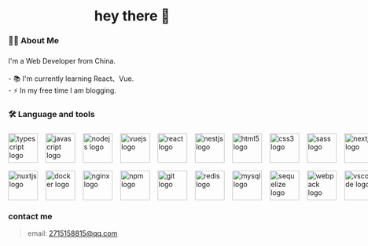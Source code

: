 <h1 align="center">hey there 👋</h1>

###

<h3 align="left">👩‍💻  About Me</h3>

###

<p align="left">I'm a Web Developer from China.<br><br>- 📚 I'm currently learning React、Vue.<br>- ⚡ In my free time I am blogging.</p>

###

<h3 align="left">🛠 Language and tools</h3>

###

<div style="display: grid; grid-template-columns: repeat(10, 1fr);gap: 1rem;" align="left">
  <img src="https://cdn.jsdelivr.net/gh/devicons/devicon/icons/typescript/typescript-original.svg" width="60" height="60" alt="typescript logo"  />
  <img src="https://cdn.jsdelivr.net/gh/devicons/devicon/icons/javascript/javascript-original.svg" width="60" height="60" alt="javascript logo"  />
  <img width="60" src="https://cdn.jsdelivr.net/gh/devicons/devicon/icons/nodejs/nodejs-original.svg" height="60" alt="nodejs logo"  />
  <img width="60" src="https://cdn.jsdelivr.net/gh/devicons/devicon/icons/vuejs/vuejs-original.svg" height="60" alt="vuejs logo"  />
  <img width="60" src="https://cdn.jsdelivr.net/gh/devicons/devicon/icons/react/react-original.svg" height="60" alt="react logo"  />
  <img width="60" src="https://cdn.jsdelivr.net/gh/devicons/devicon/icons/nestjs/nestjs-original.svg" height="60" alt="nestjs logo"  />
  <img width="60" src="https://cdn.jsdelivr.net/gh/devicons/devicon/icons/html5/html5-original.svg" height="60" alt="html5 logo"  />
  <img width="60" src="https://cdn.jsdelivr.net/gh/devicons/devicon/icons/css3/css3-original.svg" height="60" alt="css3 logo"  />
  <img width="60" src="https://cdn.jsdelivr.net/gh/devicons/devicon/icons/sass/sass-original.svg" height="60" alt="sass logo"  />
  <img width="60" src="https://cdn.jsdelivr.net/gh/devicons/devicon/icons/nextjs/nextjs-original.svg" height="60" alt="nextjs logo"  />
  <img width="60" src="https://cdn.jsdelivr.net/gh/devicons/devicon/icons/nuxtjs/nuxtjs-original.svg" height="60" alt="nuxtjs logo"  />
  <img width="60" src="https://cdn.jsdelivr.net/gh/devicons/devicon/icons/docker/docker-original.svg" height="60" alt="docker logo"  />
  <img width="60" src="https://cdn.jsdelivr.net/gh/devicons/devicon/icons/nginx/nginx-original.svg" height="60" alt="nginx logo"  />
  <img width="60" src="https://cdn.jsdelivr.net/gh/devicons/devicon/icons/npm/npm-original-wordmark.svg" height="60" alt="npm logo"  />
  <img width="60" src="https://cdn.jsdelivr.net/gh/devicons/devicon/icons/git/git-original.svg" height="60" alt="git logo"  />
  <img width="60" src="https://cdn.jsdelivr.net/gh/devicons/devicon/icons/redis/redis-original.svg" height="60" alt="redis logo"  />
  <img width="60" src="https://cdn.jsdelivr.net/gh/devicons/devicon/icons/mysql/mysql-original.svg" height="60" alt="mysql logo"  />
  <img width="60" src="https://cdn.jsdelivr.net/gh/devicons/devicon/icons/sequelize/sequelize-original.svg" height="60" alt="sequelize logo"  />
  <img width="60" src="https://cdn.jsdelivr.net/gh/devicons/devicon/icons/webpack/webpack-original.svg" height="60" alt="webpack logo"  />
  <img width="60" src="https://cdn.jsdelivr.net/gh/devicons/devicon/icons/vscode/vscode-original.svg" height="60" alt="vscode logo"  />
</div>


###

### contact me

> email: 2715158815@qq.com